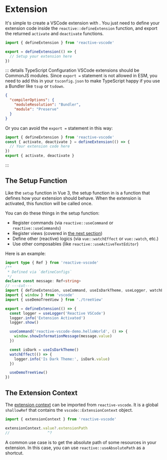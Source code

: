 # Extension

It's simple to create a VSCode extension with <ReactiveVscode />. You just need to define your extension code inside the `reactive::defineExtension` function, and export the returned `activate` and `deactivate` functions.

```ts
import { defineExtension } from 'reactive-vscode'

export = defineExtension(() => {
  // Setup your extension here
})
```

::: details TypeScript Configuration <span class="i-vscode-icons:file-type-typescript-official text-2xl mt--1 ml-1"></span>
VSCode extensions should be CommonJS modules. Since `export =` statement is not allowed in ESM, you need to add this in your `tsconfig.json` to make TypeScript happy if you use a Bundler like `tsup` or `tsdown`.

```json
{
  "compilerOptions": {
    "moduleResolution": "Bundler",
    "module": "Preserve"
  }
}
```

Or you can avoid the `export =` statement in this way:

```ts
import { defineExtension } from 'reactive-vscode'
const { activate, deactivate } = defineExtension(() => {
  // Your extension code here
})
export { activate, deactivate }
```
:::

## The Setup Function

Like the `setup` function in Vue 3, the setup function in <ReactiveVscode /> is a function that defines how your extension should behave. When the extension is activated, this function will be called once.

You can do these things in the setup function:

- Register commands (via `reactive::useCommand` or `reactive::useCommands`)
- Register views (covered in [the next section](./view.md))
- Define other (reactive) logics (via `vue::watchEffect` or `vue::watch`, etc.)
- Use other composables (like `reactive::useActiveTextEditor`)

Here is an example:

<!-- eslint-disable import/first -->
```ts
import type { Ref } from 'reactive-vscode'
/**
 * Defined via `defineConfigs`
 */
declare const message: Ref<string>
// ---cut---
import { defineExtension, useCommand, useIsDarkTheme, useLogger, watchEffect } from 'reactive-vscode'
import { window } from 'vscode'
import { useDemoTreeView } from './treeView'

export = defineExtension(() => {
  const logger = useLogger('Reactive VSCode')
  logger.info('Extension Activated')
  logger.show()

  useCommand('reactive-vscode-demo.helloWorld', () => {
    window.showInformationMessage(message.value)
  })

  const isDark = useIsDarkTheme()
  watchEffect(() => {
    logger.info('Is Dark Theme:', isDark.value)
  })

  useDemoTreeView()
})
```

## The Extension Context

The [extension context](https://code.visualstudio.com/api/references/vscode-api#ExtensionContext) can be imported from `reactive-vscode`. It is a global `shallowRef` that contains the `vscode::ExtensionContext` object.

```ts
import { extensionContext } from 'reactive-vscode'

extensionContext.value?.extensionPath
//                 ^?
```

<div mt-8 />

A common use case is to get the absolute path of some resources in your extension. In this case, you can use `reactive::useAbsolutePath` as a shortcut.
